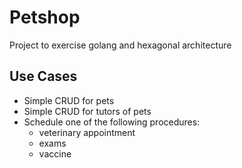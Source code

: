 # Petshop

Project to exercise golang and hexagonal architecture


## Use Cases

* Simple CRUD for pets
* Simple CRUD for tutors of pets
* Schedule one of the following procedures:
  * veterinary appointment
  * exams
  * vaccine